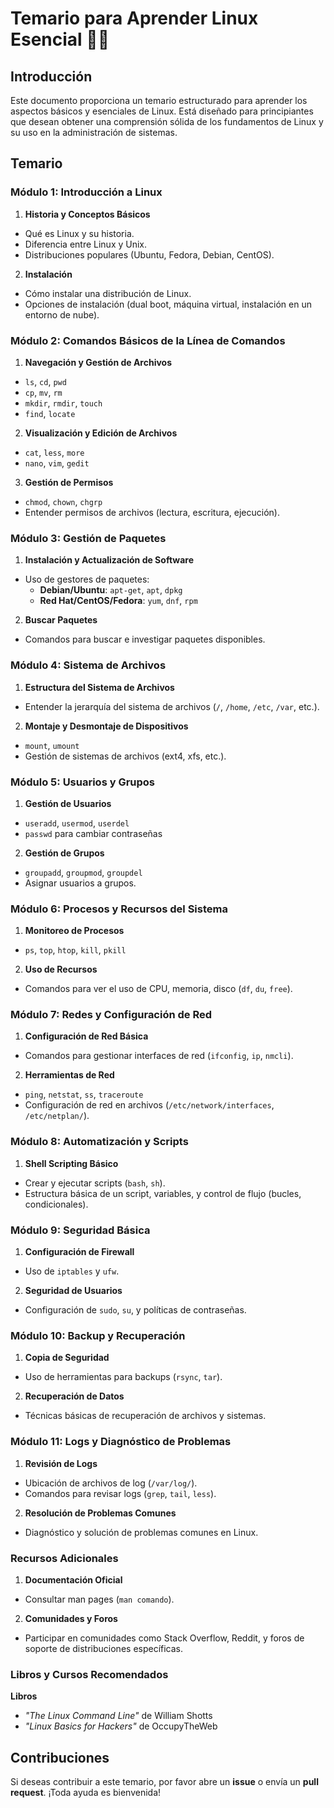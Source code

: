 # Temario para Aprender Linux Esencial 🍻🍻

## Introducción

Este documento proporciona un temario estructurado para aprender los aspectos básicos y esenciales de Linux. Está diseñado para principiantes que desean obtener una comprensión sólida de los fundamentos de Linux y su uso en la administración de sistemas.

## Temario

### Módulo 1: Introducción a Linux

1. **Historia y Conceptos Básicos**
- Qué es Linux y su historia.
- Diferencia entre Linux y Unix.
- Distribuciones populares (Ubuntu, Fedora, Debian, CentOS).

2. **Instalación**
- Cómo instalar una distribución de Linux.
- Opciones de instalación (dual boot, máquina virtual, instalación en un entorno de nube).

### Módulo 2: Comandos Básicos de la Línea de Comandos

1. **Navegación y Gestión de Archivos**
- `ls`, `cd`, `pwd`
- `cp`, `mv`, `rm`
- `mkdir`, `rmdir`, `touch`
- `find`, `locate`

2. **Visualización y Edición de Archivos**
- `cat`, `less`, `more`
- `nano`, `vim`, `gedit`

3. **Gestión de Permisos**
- `chmod`, `chown`, `chgrp`
- Entender permisos de archivos (lectura, escritura, ejecución).

### Módulo 3: Gestión de Paquetes

1. **Instalación y Actualización de Software**
- Uso de gestores de paquetes:
  - **Debian/Ubuntu**: `apt-get`, `apt`, `dpkg`
  - **Red Hat/CentOS/Fedora**: `yum`, `dnf`, `rpm`

2. **Buscar Paquetes**
- Comandos para buscar e investigar paquetes disponibles.

### Módulo 4: Sistema de Archivos

1. **Estructura del Sistema de Archivos**
- Entender la jerarquía del sistema de archivos (`/`, `/home`, `/etc`, `/var`, etc.).

2. **Montaje y Desmontaje de Dispositivos**
- `mount`, `umount`
- Gestión de sistemas de archivos (ext4, xfs, etc.).

### Módulo 5: Usuarios y Grupos

1. **Gestión de Usuarios**
- `useradd`, `usermod`, `userdel`
- `passwd` para cambiar contraseñas

2. **Gestión de Grupos**
- `groupadd`, `groupmod`, `groupdel`
- Asignar usuarios a grupos.

### Módulo 6: Procesos y Recursos del Sistema

1. **Monitoreo de Procesos**
- `ps`, `top`, `htop`, `kill`, `pkill`

2.  **Uso de Recursos**
- Comandos para ver el uso de CPU, memoria, disco (`df`, `du`, `free`).

### Módulo 7: Redes y Configuración de Red

1. **Configuración de Red Básica**
- Comandos para gestionar interfaces de red (`ifconfig`, `ip`, `nmcli`).

2. **Herramientas de Red**
- `ping`, `netstat`, `ss`, `traceroute`
- Configuración de red en archivos (`/etc/network/interfaces`, `/etc/netplan/`).

### Módulo 8: Automatización y Scripts

1. **Shell Scripting Básico**
- Crear y ejecutar scripts (`bash`, `sh`).
- Estructura básica de un script, variables, y control de flujo (bucles, condicionales).

### Módulo 9: Seguridad Básica

1.  **Configuración de Firewall**
- Uso de `iptables` y `ufw`.

2. **Seguridad de Usuarios**
- Configuración de `sudo`, `su`, y políticas de contraseñas.

### Módulo 10: Backup y Recuperación

1. **Copia de Seguridad**
- Uso de herramientas para backups (`rsync`, `tar`).

2.  **Recuperación de Datos**
- Técnicas básicas de recuperación de archivos y sistemas.

### Módulo 11: Logs y Diagnóstico de Problemas

1. **Revisión de Logs**
- Ubicación de archivos de log (`/var/log/`).
- Comandos para revisar logs (`grep`, `tail`, `less`).

2. **Resolución de Problemas Comunes**
- Diagnóstico y solución de problemas comunes en Linux.

### Recursos Adicionales

1. **Documentación Oficial**
- Consultar man pages (`man comando`).

2. **Comunidades y Foros**
- Participar en comunidades como Stack Overflow, Reddit, y foros de soporte de distribuciones específicas.

### Libros y Cursos Recomendados

**Libros**
- *"The Linux Command Line"* de William Shotts
- *"Linux Basics for Hackers"* de OccupyTheWeb

## Contribuciones

Si deseas contribuir a este temario, por favor abre un **issue** o envía un **pull request**. ¡Toda ayuda es bienvenida!